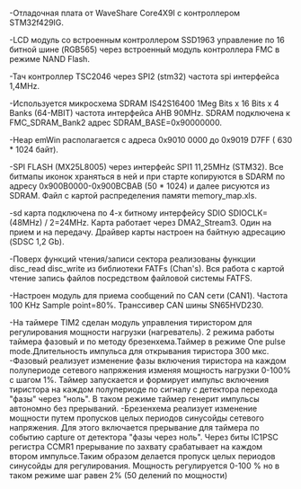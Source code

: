 -Отладочная плата от WaveShare Core4X9I c
контроллером STM32f429IG.

-LCD модуль со встроенным контроллером SSD1963 управление
по 16 битной шине (RGB565) через встроенный модуль контроллера FMC в режиме NAND Flash.

-Тач контроллер TSC2046 через SPI2 (stm32) частота spi интерфейса 1,4MHz.

-Используется микросхема SDRAM  IS42S16400  1Meg Bits x 16 Bits x 4 Banks (64-MBIT)
частота интерфейса AHB 90MHz. SDRAM подключена  к FMC_SDRAM_Bank2  адрес SDRAM_BASE=0x90000000.

-Heap emWin располагается с адреса 0x9010 0000 до 0x9019 D7FF ( 630 * 1024 байт).

-SPI FLASH (MX25L8005) через интерфейс SPI1 11,25MHz (STM32). Все битмапы иконок храняться в ней и при старте копируются
в SDARM по адресу 0x900B0000-0x900BCBAB (50 * 1024)  и далее рисуются из SDRAM. Файл с картой распределения памяти
memory_map.xls.

-sd карта подключена по 4-х битному интерфейсу SDIO  SDIOCLK=(48MHz) / 2=24MHz.
Карта работает через DMA2_Stream3. Один на прием и на передачу. Драйвер карты настроен на байтную адресацию (SDSC 1,2 Gb).

-Поверх функций чтения/записи сектора реализованы функции disc_read disc_write из библиотеки FATFs (Chan's).
Вся работа с картой чтение запись файлов посредством файловой системы FATFS.

-Настроен модуль для приема сообщений по CAN сети (CAN1). Частота 100 KHz Sample point=80%. Транссивер CAN шины
SN65HVD230.

-На таймере TIM2 сделан модуль управления тиристором для регулирования мощности нагрузки (нагреватель).
2 режима работы таймера фазовый и по методу брезенхема.Таймер в режиме One pulse mode.Длительность импульса для открывания
тиристора 300 мкс.
-Фазовый реализует изменение фазы включения тиристора на каждом полупериоде
сетевого напряжения изменяя мощность нагрузки 0-100% с шагом 1%. Таймер запускается и формирует импульс
включения тиристора на каждом полупериоде по сигналу с детектора перехода "фазы" через "ноль".
В таком режиме таймер генерит импульсы  автономно без прерываний.
-Брезенхема реализует изменение мощности путем пропусков целых периодов синусойды сетевого напряжения.
Для этого включается прерывание для таймера по событию capture от детектора "фазы через ноль".
Через биты IC1PSC регистра CCMR1 прерывание по захвату срабатывает на каждом втором импульсе.Таким
образом  делается пропуск целых периодов синусойды для регулирования. Мощность регулируется 0-100 %
но в таком режиме шаг равен 2% (50 делений по мощности)

